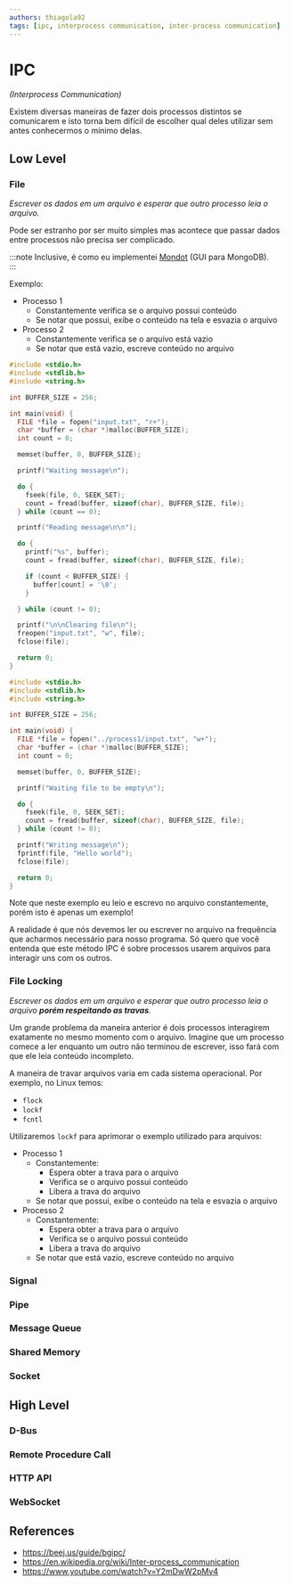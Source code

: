 ```yaml
---
authors: thiagola92
tags: [ipc, interprocess communication, inter-process communication]
---
```


# IPC
*(Interprocess Communication)*  

Existem diversas maneiras de fazer dois processos distintos se comunicarem e isto torna bem difícil de escolher qual deles utilizar sem antes conhecermos o mínimo delas.  

## Low Level

### File
*Escrever os dados em um arquivo e esperar que outro processo leia o arquivo.*  

Pode ser estranho por ser muito simples mas acontece que passar dados entre processos não precisa ser complicado.  

:::note
Inclusive, é como eu implementei [Mondot](https://github.com/thiagola92/Mondot) (GUI para MongoDB).  
:::

Exemplo:
- Processo 1
  - Constantemente verifica se o arquivo possui conteúdo
  - Se notar que possui, exibe o conteúdo na tela e esvazia o arquivo
- Processo 2
  - Constantemente verifica se o arquivo está vazio
  - Se notar que está vazio, escreve conteúdo no arquivo

```C
#include <stdio.h>
#include <stdlib.h>
#include <string.h>

int BUFFER_SIZE = 256;

int main(void) {
  FILE *file = fopen("input.txt", "r+");
  char *buffer = (char *)malloc(BUFFER_SIZE);
  int count = 0;

  memset(buffer, 0, BUFFER_SIZE);

  printf("Waiting message\n");

  do {
    fseek(file, 0, SEEK_SET);
    count = fread(buffer, sizeof(char), BUFFER_SIZE, file);
  } while (count == 0);

  printf("Reading message\n\n");

  do {
    printf("%s", buffer);
    count = fread(buffer, sizeof(char), BUFFER_SIZE, file);

    if (count < BUFFER_SIZE) {
      buffer[count] = '\0';
    }

  } while (count != 0);

  printf("\n\nClearing file\n");
  freopen("input.txt", "w", file);
  fclose(file);

  return 0;
}
```

```C
#include <stdio.h>
#include <stdlib.h>
#include <string.h>

int BUFFER_SIZE = 256;

int main(void) {
  FILE *file = fopen("../process1/input.txt", "w+");
  char *buffer = (char *)malloc(BUFFER_SIZE);
  int count = 0;

  memset(buffer, 0, BUFFER_SIZE);

  printf("Waiting file to be empty\n");

  do {
    fseek(file, 0, SEEK_SET);
    count = fread(buffer, sizeof(char), BUFFER_SIZE, file);
  } while (count != 0);

  printf("Writing message\n");
  fprintf(file, "Hello world");
  fclose(file);

  return 0;
}
```

Note que neste exemplo eu leio e escrevo no arquivo constantemente, porém isto é apenas um exemplo!  

A realidade é que nós devemos ler ou escrever no arquivo na frequência que acharmos necessário para nosso programa. Só quero que você entenda que este método IPC é sobre processos usarem arquivos para interagir uns com os outros.  

### File Locking
*Escrever os dados em um arquivo e esperar que outro processo leia o arquivo **porém respeitando as travas**.*  

Um grande problema da maneira anterior é dois processos interagirem exatamente no mesmo momento com o arquivo. Imagine que um processo comece a ler enquanto um outro não terminou de escrever, isso fará com que ele leia conteúdo incompleto.  

A maneira de travar arquivos varia em cada sistema operacional. Por exemplo, no Linux temos:  
- `flock`
- `lockf`
- `fcntl`

Utilizaremos `lockf` para aprimorar o exemplo utilizado para arquivos:  
- Processo 1
  - Constantemente:
    - Espera obter a trava para o arquivo
    - Verifica se o arquivo possui conteúdo
    - Libera a trava do arquivo
  - Se notar que possui, exibe o conteúdo na tela e esvazia o arquivo
- Processo 2
  - Constantemente:
    - Espera obter a trava para o arquivo
    - Verifica se o arquivo possui conteúdo
    - Libera a trava do arquivo
  - Se notar que está vazio, escreve conteúdo no arquivo

### Signal

### Pipe

### Message Queue

### Shared Memory

### Socket

## High Level

### D-Bus

### Remote Procedure Call

### HTTP API

### WebSocket

## References
- https://beej.us/guide/bgipc/
- https://en.wikipedia.org/wiki/Inter-process_communication
- https://www.youtube.com/watch?v=Y2mDwW2pMv4